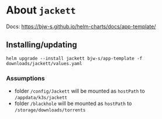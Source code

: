 About `jackett`
===
Docs: https://bjw-s.github.io/helm-charts/docs/app-template/


Installing/updating
---

```shell
helm upgrade --install jackett bjw-s/app-template -f downloads/jackett/values.yaml
```

### Assumptions
- folder `/config/Jackett` will be mounted as `hostPath` to `/appdata/k3s/jackett`
- folder `/blackhole` will be mounted as `hostPath` to `/storage/downloads/torrents`
